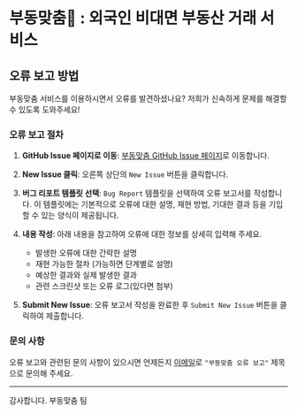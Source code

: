 # 부동맞춤🏡 : 외국인 비대면 부동산 거래 서비스

## 오류 보고 방법

부동맞춤 서비스를 이용하시면서 오류를 발견하셨나요? 저희가 신속하게 문제를 해결할 수 있도록 도와주세요!

### 오류 보고 절차

1. **GitHub Issue 페이지로 이동**: [부동맞춤 GitHub Issue 페이지](https://github.com/real-estate-contract/.github/issues)로 이동합니다.
   
2. **New Issue 클릭**: 오른쪽 상단의 `New Issue` 버튼을 클릭합니다.

3. **버그 리포트 템플릿 선택**: `Bug Report` 템플릿을 선택하여 오류 보고서를 작성합니다. 이 템플릿에는 기본적으로 오류에 대한 설명, 재현 방법, 기대한 결과 등을 기입할 수 있는 양식이 제공됩니다.

4. **내용 작성**: 아래 내용을 참고하여 오류에 대한 정보를 상세히 입력해 주세요.
   - 발생한 오류에 대한 간략한 설명
   - 재현 가능한 절차 (가능하면 단계별로 설명)
   - 예상한 결과와 실제 발생한 결과
   - 관련 스크린샷 또는 오류 로그(있다면 첨부)

5. **Submit New Issue**: 오류 보고서 작성을 완료한 후 `Submit New Issue` 버튼을 클릭하여 제출합니다.

### 문의 사항

오류 보고와 관련된 문의 사항이 있으시면 언제든지 [이메일](harinkim1212@gmail.com)로 `"부동맞춤 오류 보고"` 제목으로 문의해 주세요.

---

감사합니다. 부동맞춤 팀
